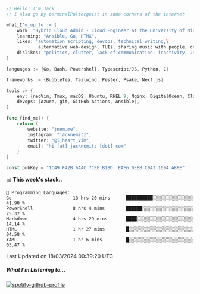 ```go
// Hello! I'm Jack
// I also go by terminalPoltergeist in some corners of the internet

what_I'm_up_to := {
    work: "Hybrid Cloud Admin - Cloud Engineer at the University of Minnesota",
    learning: "Ansible, Go, HTMX",
    likes: "automation scripting, devops, technical writing,\
            alternative web-design, TUIs, sharing music with people, coffee",
    dislikes: "politics, clutter, lack of communication, inactivity, Java",
}

languages := {Go, Bash, Powershell, Typescript/JS, Python, C}

frameworks := {BubbleTea, Tailwind, Pester, Psake, Next.js}

tools := {
    env: {neoVim, Tmux, macOS, Ubuntu, RHEL 9, Nginx, DigitalOcean, Cloudflare},
    devops: {Azure, git, GitHub Actions, Ansible},
}

func find_me() {
    return {
        website: "jnem.me",
        instagram: "jacknemitz",
        twitter: "@i_heart_vim",
        email: "hi [at] jacknemitz [dot] com"
    }
}

const pubKey = "1C49 F42B 6AAC 7CEE B18D  EAF6 0EEB C943 1694 A88E"
```

<!--START_SECTION:waka-->
📊 **This week's stack..** 

```text
💬 Programming Languages: 
Go                       13 hrs 20 mins      ██████████░░░░░░░░░░░░░░░   41.98 % 
PowerShell               8 hrs 4 mins        ██████░░░░░░░░░░░░░░░░░░░   25.37 % 
Markdown                 4 hrs 29 mins       ████░░░░░░░░░░░░░░░░░░░░░   14.14 % 
HTML                     1 hr 27 mins        █░░░░░░░░░░░░░░░░░░░░░░░░   04.58 % 
YAML                     1 hr 6 mins         █░░░░░░░░░░░░░░░░░░░░░░░░   03.47 % 
```


 Last Updated on 18/03/2024 00:39:20 UTC
<!--END_SECTION:waka-->

##### What I'm Listening to...

[![spotify-github-profile](https://spotify-github-profile.vercel.app/api/view?uid=jack.nemitz&cover_image=true&show_offline=true&bar_color=53b14f&bar_color_cover=false&background_color=121212FF)](https://spotify-github-profile.vercel.app/api/view?uid=jack.nemitz&redirect=true)
